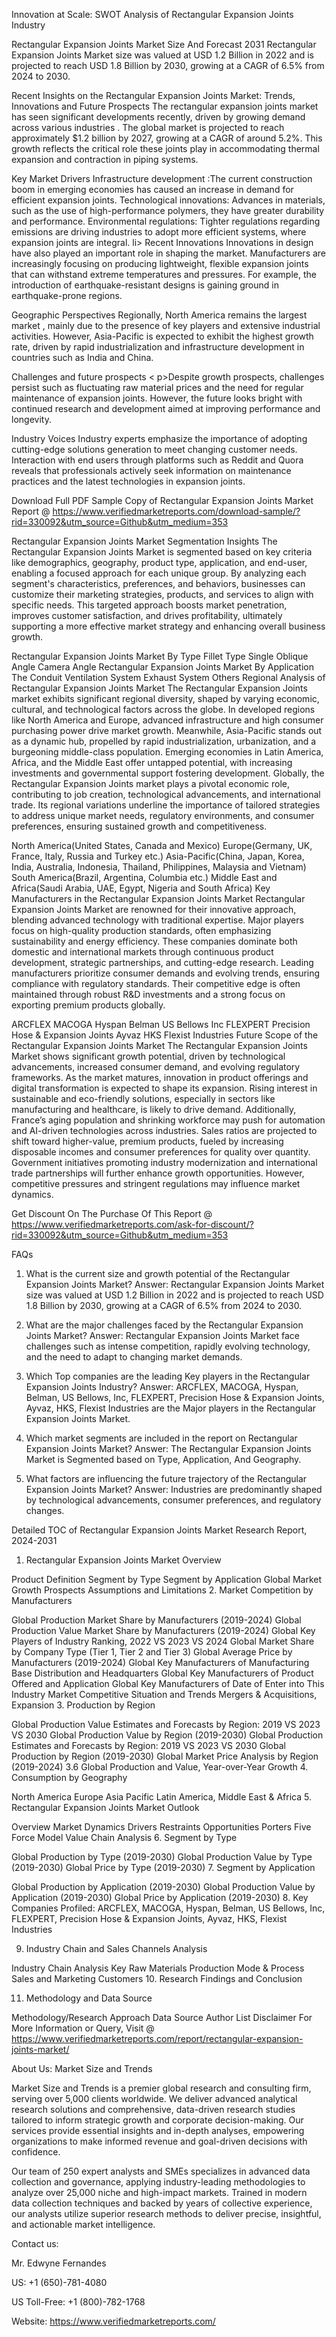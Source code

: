 Innovation at Scale: SWOT Analysis of Rectangular Expansion Joints Industry


Rectangular Expansion Joints Market Size And Forecast 2031
Rectangular Expansion Joints Market size was valued at USD 1.2 Billion in 2022 and is projected to reach USD 1.8 Billion by 2030, growing at a CAGR of 6.5% from 2024 to 2030.

Recent Insights on the Rectangular Expansion Joints Market: Trends, Innovations and Future Prospects
The rectangular expansion joints market has seen significant developments recently, driven by growing demand across various industries . The global market is projected to reach approximately $1.2 billion by 2027, growing at a CAGR of around 5.2%. This growth reflects the critical role these joints play in accommodating thermal expansion and contraction in piping systems.

Key Market Drivers
Infrastructure development :The current construction boom in emerging economies has caused an increase in demand for efficient expansion joints.
Technological innovations: Advances in materials, such as the use of high-performance polymers, they have greater durability and performance.
Environmental regulations: Tighter regulations regarding emissions are driving industries to adopt more efficient systems, where expansion joints are integral.
li>
Recent Innovations
Innovations in design have also played an important role in shaping the market. Manufacturers are increasingly focusing on producing lightweight, flexible expansion joints that can withstand extreme temperatures and pressures. For example, the introduction of earthquake-resistant designs is gaining ground in earthquake-prone regions.

Geographic Perspectives
Regionally, North America remains the largest market , mainly due to the presence of key players and extensive industrial activities. However, Asia-Pacific is expected to exhibit the highest growth rate, driven by rapid industrialization and infrastructure development in countries such as India and China.

Challenges and future prospects
< p>Despite growth prospects, challenges persist such as fluctuating raw material prices and the need for regular maintenance of expansion joints. However, the future looks bright with continued research and development aimed at improving performance and longevity.

Industry Voices
Industry experts emphasize the importance of adopting cutting-edge solutions generation to meet changing customer needs. Interaction with end users through platforms such as Reddit and Quora reveals that professionals actively seek information on maintenance practices and the latest technologies in expansion joints.

Download Full PDF Sample Copy of Rectangular Expansion Joints Market Report @ https://www.verifiedmarketreports.com/download-sample/?rid=330092&utm_source=Github&utm_medium=353

Rectangular Expansion Joints Market Segmentation Insights
The Rectangular Expansion Joints Market is segmented based on key criteria like demographics, geography, product type, application, and end-user, enabling a focused approach for each unique group. By analyzing each segment's characteristics, preferences, and behaviors, businesses can customize their marketing strategies, products, and services to align with specific needs. This targeted approach boosts market penetration, improves customer satisfaction, and drives profitability, ultimately supporting a more effective market strategy and enhancing overall business growth.

Rectangular Expansion Joints Market By Type
Fillet Type
Single Oblique Angle
Camera Angle
Rectangular Expansion Joints Market By Application
The Conduit
Ventilation System
Exhaust System
Others
Regional Analysis of Rectangular Expansion Joints Market
The Rectangular Expansion Joints market exhibits significant regional diversity, shaped by varying economic, cultural, and technological factors across the globe. In developed regions like North America and Europe, advanced infrastructure and high consumer purchasing power drive market growth. Meanwhile, Asia-Pacific stands out as a dynamic hub, propelled by rapid industrialization, urbanization, and a burgeoning middle-class population. Emerging economies in Latin America, Africa, and the Middle East offer untapped potential, with increasing investments and governmental support fostering development. Globally, the Rectangular Expansion Joints market plays a pivotal economic role, contributing to job creation, technological advancements, and international trade. Its regional variations underline the importance of tailored strategies to address unique market needs, regulatory environments, and consumer preferences, ensuring sustained growth and competitiveness.

North America(United States, Canada and Mexico)
Europe(Germany, UK, France, Italy, Russia and Turkey etc.)
Asia-Pacific(China, Japan, Korea, India, Australia, Indonesia, Thailand, Philippines, Malaysia and Vietnam)
South America(Brazil, Argentina, Columbia etc.)
Middle East and Africa(Saudi Arabia, UAE, Egypt, Nigeria and South Africa)
Key Manufacturers in the Rectangular Expansion Joints Market
Rectangular Expansion Joints Market are renowned for their innovative approach, blending advanced technology with traditional expertise. Major players focus on high-quality production standards, often emphasizing sustainability and energy efficiency. These companies dominate both domestic and international markets through continuous product development, strategic partnerships, and cutting-edge research. Leading manufacturers prioritize consumer demands and evolving trends, ensuring compliance with regulatory standards. Their competitive edge is often maintained through robust R&D investments and a strong focus on exporting premium products globally.

ARCFLEX
MACOGA
Hyspan
Belman
US Bellows
Inc
FLEXPERT
Precision Hose & Expansion Joints
Ayvaz
HKS
Flexist Industries
Future Scope of the Rectangular Expansion Joints Market
The Rectangular Expansion Joints Market shows significant growth potential, driven by technological advancements, increased consumer demand, and evolving regulatory frameworks. As the market matures, innovation in product offerings and digital transformation is expected to shape its expansion. Rising interest in sustainable and eco-friendly solutions, especially in sectors like manufacturing and healthcare, is likely to drive demand. Additionally, France’s aging population and shrinking workforce may push for automation and AI-driven technologies across industries. Sales ratios are projected to shift toward higher-value, premium products, fueled by increasing disposable incomes and consumer preferences for quality over quantity. Government initiatives promoting industry modernization and international trade partnerships will further enhance growth opportunities. However, competitive pressures and stringent regulations may influence market dynamics.

Get Discount On The Purchase Of This Report @ https://www.verifiedmarketreports.com/ask-for-discount/?rid=330092&utm_source=Github&utm_medium=353

FAQs
1. What is the current size and growth potential of the Rectangular Expansion Joints Market?
Answer: Rectangular Expansion Joints Market size was valued at USD 1.2 Billion in 2022 and is projected to reach USD 1.8 Billion by 2030, growing at a CAGR of 6.5% from 2024 to 2030.

2. What are the major challenges faced by the Rectangular Expansion Joints Market?
Answer: Rectangular Expansion Joints Market face challenges such as intense competition, rapidly evolving technology, and the need to adapt to changing market demands.

3. Which Top companies are the leading Key players in the Rectangular Expansion Joints Industry?
Answer: ARCFLEX, MACOGA, Hyspan, Belman, US Bellows, Inc, FLEXPERT, Precision Hose & Expansion Joints, Ayvaz, HKS, Flexist Industries are the Major players in the Rectangular Expansion Joints Market.

4. Which market segments are included in the report on Rectangular Expansion Joints Market?
Answer: The Rectangular Expansion Joints Market is Segmented based on Type, Application, And Geography.

5. What factors are influencing the future trajectory of the Rectangular Expansion Joints Market?
Answer: Industries are predominantly shaped by technological advancements, consumer preferences, and regulatory changes.

Detailed TOC of Rectangular Expansion Joints Market Research Report, 2024-2031
1. Rectangular Expansion Joints Market Overview

Product Definition
Segment by Type
Segment by Application
Global Market Growth Prospects
Assumptions and Limitations
2. Market Competition by Manufacturers

Global Production Market Share by Manufacturers (2019-2024)
Global Production Value Market Share by Manufacturers (2019-2024)
Global Key Players of Industry Ranking, 2022 VS 2023 VS 2024
Global Market Share by Company Type (Tier 1, Tier 2 and Tier 3)
Global Average Price by Manufacturers (2019-2024)
Global Key Manufacturers of Manufacturing Base Distribution and Headquarters
Global Key Manufacturers of Product Offered and Application
Global Key Manufacturers of Date of Enter into This Industry
Market Competitive Situation and Trends
Mergers & Acquisitions, Expansion
3. Production by Region

Global Production Value Estimates and Forecasts by Region: 2019 VS 2023 VS 2030
Global Production Value by Region (2019-2030)
Global Production Estimates and Forecasts by Region: 2019 VS 2023 VS 2030
Global Production by Region (2019-2030)
Global Market Price Analysis by Region (2019-2024) 3.6 Global Production and Value, Year-over-Year Growth
4. Consumption by Geography

North America
Europe
Asia Pacific
Latin America, Middle East & Africa
5. Rectangular Expansion Joints Market Outlook

Overview
Market Dynamics
Drivers
Restraints
Opportunities
Porters Five Force Model
Value Chain Analysis 
6. Segment by Type

Global Production by Type (2019-2030)
Global Production Value by Type (2019-2030)
Global Price by Type (2019-2030)
7. Segment by Application

Global Production by Application (2019-2030)
Global Production Value by Application (2019-2030)
Global Price by Application (2019-2030)
8. Key Companies Profiled: ARCFLEX, MACOGA, Hyspan, Belman, US Bellows, Inc, FLEXPERT, Precision Hose & Expansion Joints, Ayvaz, HKS, Flexist Industries

9. Industry Chain and Sales Channels Analysis

Industry Chain Analysis
Key Raw Materials
Production Mode & Process
Sales and Marketing
Customers
10. Research Findings and Conclusion

11. Methodology and Data Source

Methodology/Research Approach
Data Source
Author List
Disclaimer
For More Information or Query, Visit @ https://www.verifiedmarketreports.com/report/rectangular-expansion-joints-market/

About Us: Market Size and Trends

Market Size and Trends is a premier global research and consulting firm, serving over 5,000 clients worldwide. We deliver advanced analytical research solutions and comprehensive, data-driven research studies tailored to inform strategic growth and corporate decision-making. Our services provide essential insights and in-depth analyses, empowering organizations to make informed revenue and goal-driven decisions with confidence.

Our team of 250 expert analysts and SMEs specializes in advanced data collection and governance, applying industry-leading methodologies to analyze over 25,000 niche and high-impact markets. Trained in modern data collection techniques and backed by years of collective experience, our analysts utilize superior research methods to deliver precise, insightful, and actionable market intelligence.

Contact us:

Mr. Edwyne Fernandes

US: +1 (650)-781-4080

US Toll-Free: +1 (800)-782-1768

Website: https://www.verifiedmarketreports.com/
